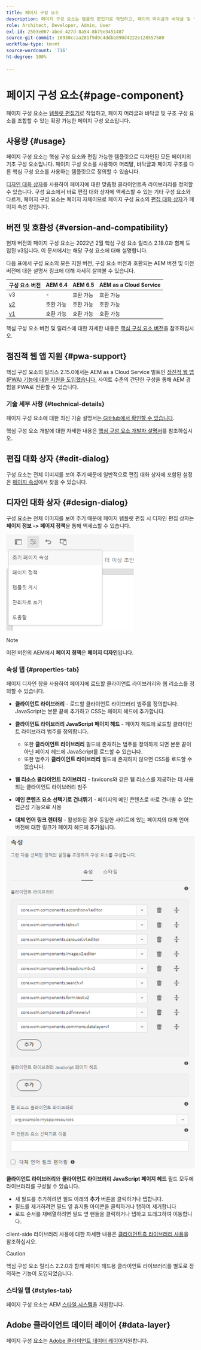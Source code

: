 ```yaml
---
title: 페이지 구성 요소
description: 페이지 구성 요소는 템플릿 편집기로 작업하고, 페이지 머리글과 바닥글 및 구조 구성 요소를 조합할 수 있는 확장 가능한 페이지 구성 요소입니다.
role: Architect, Developer, Admin, User
exl-id: 2503e067-abed-427d-8a54-8b79e3451487
source-git-commit: 16930ccaa281f9d9c4ddbb890d4222e128557580
workflow-type: tm+mt
source-wordcount: '716'
ht-degree: 100%

---
```


# 페이지 구성 요소{#page-component}

페이지 구성 요소는 [템플릿 편집기](https://experienceleague.adobe.com/docs/experience-manager-cloud-service/sites/authoring/features/templates.html)로 작업하고, 페이지 머리글과 바닥글 및 구조 구성 요소를 조합할 수 있는 확장 가능한 페이지 구성 요소입니다.

## 사용량 {#usage}

페이지 구성 요소는 핵심 구성 요소와 편집 가능한 템플릿으로 디자인된 모든 페이지의 기초 구성 요소입니다. 페이지 구성 요소를 사용하여 머리말, 바닥글과 페이지 구조를 다른 핵심 구성 요소를 사용하는 템플릿으로 정의할 수 있습니다.

[디자인 대화 상자](#design-dialog)를 사용하여 페이지에 대한 맞춤형 클라이언트측 라이브러리를 정의할 수 있습니다. 구성 요소에서 바로 편집 대화 상자에 액세스할 수 있는 기타 구성 요소와 다르게, 페이지 구성 요소는 페이지 자체이므로 페이지 구성 요소의 [편집 대화 상자](#edit-dialog)가 페이지 속성 창입니다.

## 버전 및 호환성 {#version-and-compatibility}

현재 버전의 페이지 구성 요소는 2022년 2월 핵심 구성 요소 릴리스 2.18.0과 함께 도입된 v3입니다. 이 문서에서는 해당 구성 요소에 대해 설명합니다.

다음 표에서 구성 요소의 모든 지원 버전, 구성 요소 버전과 호환되는 AEM 버전 및 이전 버전에 대한 설명서 링크에 대해 자세히 살펴볼 수 있습니다.

| 구성 요소 버전 | AEM 6.4 | AEM 6.5 | AEM as a Cloud Service |
|---|---|---|---|
| v3 | - | 호환 가능 | 호환 가능 |
| [v2](v2/page.md) | 호환 가능 | 호환 가능 | 호환 가능 |
| [v1](v1/page-v1.md) | 호환 가능 | 호환 가능 | 호환 가능 |

핵심 구성 요소 버전 및 릴리스에 대한 자세한 내용은 [핵심 구성 요소 버전](/help/versions.md)을 참조하십시오.

## 점진적 웹 앱 지원 {#pwa-support}

핵심 구성 요소의 릴리스 2.15.0에서는 AEM as a Cloud Service 빌트인 [점진적 웹 앱(PWA) 기능에 대한 지원을 도입했습니다.](https://experienceleague.adobe.com/docs/experience-manager-cloud-service/sites/authoring/features/enable-pwa.html) 사이트 수준의 간단한 구성을 통해 AEM 경험을 PWA로 전환할 수 있습니다.

### 기술 세부 사항 {#technical-details}

페이지 구성 요소에 대한 최신 기술 설명서는[ GitHub에서 확인할 수 있습니다](https://adobe.com/go/aem_cmp_tech_page_v2_kr).

핵심 구성 요소 개발에 대한 자세한 내용은 [핵심 구성 요소 개발자 설명서](/help/developing/overview.md)를 참조하십시오.

## 편집 대화 상자 {#edit-dialog}

구성 요소는 전체 이미지를 보여 주기 때문에 일반적으로 편집 대화 상자에 포함된 설정은 [페이지 속성](https://experienceleague.adobe.com/docs/experience-manager-cloud-service/sites/authoring/fundamentals/page-properties.html)에서 찾을 수 있습니다.

## 디자인 대화 상자 {#design-dialog}

구성 요소는 전체 이미지를 보여 주기 때문에 페이지 템플릿 편집 시 디자인 편집 상자는 **페이지 정보 -> 페이지 정책**&#x200B;을 통해 액세스할 수 있습니다.

![페이지 정책](/help/assets/page-policy.png)

>[!NOTE]
>
>이전 버전의 AEM에서 **페이지 정책**&#x200B;은 **페이지 디자인**&#x200B;입니다.

### 속성 탭 {#properties-tab}

페이지 디자인 창을 사용하여 페이지에 로드할 클라이언트 라이브러리와 웹 리소스를 정의할 수 있습니다.

* **클라이언트 라이브러리** - 로드할 클라이언트 라이브러리 범주를 정의합니다. JavaScript는 본문 끝에 추가하고 CSS는 페이지 헤드에 추가합니다.
* **클라이언트 라이브러리 JavaScript 페이지 헤드** - 페이지 헤드에 로드할 클라이언트 라이브러리 범주를 정의합니다.
   * 또한 **클라이언트 라이브러리** 필드에 존재하는 범주를 정의하게 되면 본문 끝이 아닌 페이지 헤드에 JavaScript를 로드할 수 있습니다.
   * 또한 범주가 **클라이언트 라이브러리** 필드에 존재하지 않으면 CSS를 로드할 수 없습니다.

* **웹 리소스 클라이언트 라이브러리** - favicons와 같은 웹 리소스를 제공하는 데 사용되는 클라이언트 라이브러리 범주

* **메인 콘텐츠 요소 선택기로 건너뛰기** - 페이지의 메인 콘텐츠로 바로 건너뛸 수 있는 접근성 기능으로 사용

* **대체 언어 링크 렌더링** - 활성화된 경우 동일한 사이트에 있는 페이지의 대체 언어 버전에 대한 링크가 페이지 헤드에 추가됩니다.

![페이지 구성 요소의 디자인 대화 상자](/help/assets/page-design.png)

**클라이언트 라이브러리**&#x200B;와 **클라이언트 라이브러리 JavaScript 페이지 헤드** 필드 모두에 라이브러리를 구성될 수 있습니다.

* 새 필드를 추가하려면 필드 아래의 **추가** 버튼을 클릭하거나 탭합니다.
* 필드를 제거하려면 필드 옆 휴지통 아이콘을 클릭하거나 탭하여 제거합니다
* 로드 순서를 재배열하려면 필드 옆 핸들을 클릭하거나 탭하고 드래그하여 이동합니다.

client-side 라이브러리 사용에 대한 자세한 내용은 [클라이언트측 라이브러리 사용](https://helpx.adobe.com/kr/experience-manager/6-5/sites/developing/using/clientlibs.html)을 참조하십시오.

>[!CAUTION]
>
>핵심 구성 요소 릴리스 2.2.0과 함께 페이지 헤드용 클라이언트 라이브러리를 별도로 정의하는 기능이 도입되었습니다.

### 스타일 탭 {#styles-tab}

페이지 구성 요소는 AEM [스타일 시스템](/help/get-started/authoring.md#component-styling)을 지원합니다.

## Adobe 클라이언트 데이터 레이어 {#data-layer}

페이지 구성 요소는 [ Adobe 클라이언트 데이터 레이어](/help/developing/data-layer/overview.md)지원합니다.
